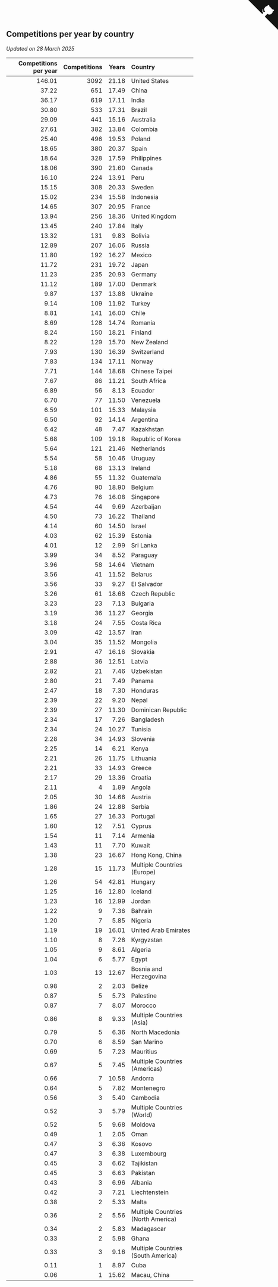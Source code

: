## Competitions per year by country

*Updated on 28 March 2025*

| Competitions per year | Competitions | Years | Country |
| ---: | ---: | ---: | :--- |
| 146.01 | 3092 | 21.18 | United States |
| 37.22 | 651 | 17.49 | China |
| 36.17 | 619 | 17.11 | India |
| 30.80 | 533 | 17.31 | Brazil |
| 29.09 | 441 | 15.16 | Australia |
| 27.61 | 382 | 13.84 | Colombia |
| 25.40 | 496 | 19.53 | Poland |
| 18.65 | 380 | 20.37 | Spain |
| 18.64 | 328 | 17.59 | Philippines |
| 18.06 | 390 | 21.60 | Canada |
| 16.10 | 224 | 13.91 | Peru |
| 15.15 | 308 | 20.33 | Sweden |
| 15.02 | 234 | 15.58 | Indonesia |
| 14.65 | 307 | 20.95 | France |
| 13.94 | 256 | 18.36 | United Kingdom |
| 13.45 | 240 | 17.84 | Italy |
| 13.32 | 131 | 9.83 | Bolivia |
| 12.89 | 207 | 16.06 | Russia |
| 11.80 | 192 | 16.27 | Mexico |
| 11.72 | 231 | 19.72 | Japan |
| 11.23 | 235 | 20.93 | Germany |
| 11.12 | 189 | 17.00 | Denmark |
| 9.87 | 137 | 13.88 | Ukraine |
| 9.14 | 109 | 11.92 | Turkey |
| 8.81 | 141 | 16.00 | Chile |
| 8.69 | 128 | 14.74 | Romania |
| 8.24 | 150 | 18.21 | Finland |
| 8.22 | 129 | 15.70 | New Zealand |
| 7.93 | 130 | 16.39 | Switzerland |
| 7.83 | 134 | 17.11 | Norway |
| 7.71 | 144 | 18.68 | Chinese Taipei |
| 7.67 | 86 | 11.21 | South Africa |
| 6.89 | 56 | 8.13 | Ecuador |
| 6.70 | 77 | 11.50 | Venezuela |
| 6.59 | 101 | 15.33 | Malaysia |
| 6.50 | 92 | 14.14 | Argentina |
| 6.42 | 48 | 7.47 | Kazakhstan |
| 5.68 | 109 | 19.18 | Republic of Korea |
| 5.64 | 121 | 21.46 | Netherlands |
| 5.54 | 58 | 10.46 | Uruguay |
| 5.18 | 68 | 13.13 | Ireland |
| 4.86 | 55 | 11.32 | Guatemala |
| 4.76 | 90 | 18.90 | Belgium |
| 4.73 | 76 | 16.08 | Singapore |
| 4.54 | 44 | 9.69 | Azerbaijan |
| 4.50 | 73 | 16.22 | Thailand |
| 4.14 | 60 | 14.50 | Israel |
| 4.03 | 62 | 15.39 | Estonia |
| 4.01 | 12 | 2.99 | Sri Lanka |
| 3.99 | 34 | 8.52 | Paraguay |
| 3.96 | 58 | 14.64 | Vietnam |
| 3.56 | 41 | 11.52 | Belarus |
| 3.56 | 33 | 9.27 | El Salvador |
| 3.26 | 61 | 18.68 | Czech Republic |
| 3.23 | 23 | 7.13 | Bulgaria |
| 3.19 | 36 | 11.27 | Georgia |
| 3.18 | 24 | 7.55 | Costa Rica |
| 3.09 | 42 | 13.57 | Iran |
| 3.04 | 35 | 11.52 | Mongolia |
| 2.91 | 47 | 16.16 | Slovakia |
| 2.88 | 36 | 12.51 | Latvia |
| 2.82 | 21 | 7.46 | Uzbekistan |
| 2.80 | 21 | 7.49 | Panama |
| 2.47 | 18 | 7.30 | Honduras |
| 2.39 | 22 | 9.20 | Nepal |
| 2.39 | 27 | 11.30 | Dominican Republic |
| 2.34 | 17 | 7.26 | Bangladesh |
| 2.34 | 24 | 10.27 | Tunisia |
| 2.28 | 34 | 14.93 | Slovenia |
| 2.25 | 14 | 6.21 | Kenya |
| 2.21 | 26 | 11.75 | Lithuania |
| 2.21 | 33 | 14.93 | Greece |
| 2.17 | 29 | 13.36 | Croatia |
| 2.11 | 4 | 1.89 | Angola |
| 2.05 | 30 | 14.66 | Austria |
| 1.86 | 24 | 12.88 | Serbia |
| 1.65 | 27 | 16.33 | Portugal |
| 1.60 | 12 | 7.51 | Cyprus |
| 1.54 | 11 | 7.14 | Armenia |
| 1.43 | 11 | 7.70 | Kuwait |
| 1.38 | 23 | 16.67 | Hong Kong, China |
| 1.28 | 15 | 11.73 | Multiple Countries (Europe) |
| 1.26 | 54 | 42.81 | Hungary |
| 1.25 | 16 | 12.80 | Iceland |
| 1.23 | 16 | 12.99 | Jordan |
| 1.22 | 9 | 7.36 | Bahrain |
| 1.20 | 7 | 5.85 | Nigeria |
| 1.19 | 19 | 16.01 | United Arab Emirates |
| 1.10 | 8 | 7.26 | Kyrgyzstan |
| 1.05 | 9 | 8.61 | Algeria |
| 1.04 | 6 | 5.77 | Egypt |
| 1.03 | 13 | 12.67 | Bosnia and Herzegovina |
| 0.98 | 2 | 2.03 | Belize |
| 0.87 | 5 | 5.73 | Palestine |
| 0.87 | 7 | 8.07 | Morocco |
| 0.86 | 8 | 9.33 | Multiple Countries (Asia) |
| 0.79 | 5 | 6.36 | North Macedonia |
| 0.70 | 6 | 8.59 | San Marino |
| 0.69 | 5 | 7.23 | Mauritius |
| 0.67 | 5 | 7.45 | Multiple Countries (Americas) |
| 0.66 | 7 | 10.58 | Andorra |
| 0.64 | 5 | 7.82 | Montenegro |
| 0.56 | 3 | 5.40 | Cambodia |
| 0.52 | 3 | 5.79 | Multiple Countries (World) |
| 0.52 | 5 | 9.68 | Moldova |
| 0.49 | 1 | 2.05 | Oman |
| 0.47 | 3 | 6.36 | Kosovo |
| 0.47 | 3 | 6.38 | Luxembourg |
| 0.45 | 3 | 6.62 | Tajikistan |
| 0.45 | 3 | 6.63 | Pakistan |
| 0.43 | 3 | 6.96 | Albania |
| 0.42 | 3 | 7.21 | Liechtenstein |
| 0.38 | 2 | 5.33 | Malta |
| 0.36 | 2 | 5.56 | Multiple Countries (North America) |
| 0.34 | 2 | 5.83 | Madagascar |
| 0.33 | 2 | 5.98 | Ghana |
| 0.33 | 3 | 9.16 | Multiple Countries (South America) |
| 0.11 | 1 | 8.97 | Cuba |
| 0.06 | 1 | 15.62 | Macau, China |


<a href="https://github.com/jonatanklosko/wca_statistics" class="github-corner" aria-label="View source on Github"><svg width="80" height="80" viewBox="0 0 250 250" style="fill:#151513; color:#fff; position: absolute; top: 0; border: 0; right: 0;" aria-hidden="true"><path d="M0,0 L115,115 L130,115 L142,142 L250,250 L250,0 Z"></path><path d="M128.3,109.0 C113.8,99.7 119.0,89.6 119.0,89.6 C122.0,82.7 120.5,78.6 120.5,78.6 C119.2,72.0 123.4,76.3 123.4,76.3 C127.3,80.9 125.5,87.3 125.5,87.3 C122.9,97.6 130.6,101.9 134.4,103.2" fill="currentColor" style="transform-origin: 130px 106px;" class="octo-arm"></path><path d="M115.0,115.0 C114.9,115.1 118.7,116.5 119.8,115.4 L133.7,101.6 C136.9,99.2 139.9,98.4 142.2,98.6 C133.8,88.0 127.5,74.4 143.8,58.0 C148.5,53.4 154.0,51.2 159.7,51.0 C160.3,49.4 163.2,43.6 171.4,40.1 C171.4,40.1 176.1,42.5 178.8,56.2 C183.1,58.6 187.2,61.8 190.9,65.4 C194.5,69.0 197.7,73.2 200.1,77.6 C213.8,80.2 216.3,84.9 216.3,84.9 C212.7,93.1 206.9,96.0 205.4,96.6 C205.1,102.4 203.0,107.8 198.3,112.5 C181.9,128.9 168.3,122.5 157.7,114.1 C157.9,116.9 156.7,120.9 152.7,124.9 L141.0,136.5 C139.8,137.7 141.6,141.9 141.8,141.8 Z" fill="currentColor" class="octo-body"></path></svg></a><style>.github-corner:hover .octo-arm{animation:octocat-wave 560ms ease-in-out}@keyframes octocat-wave{0%,100%{transform:rotate(0)}20%,60%{transform:rotate(-25deg)}40%,80%{transform:rotate(10deg)}}@media (max-width:500px){.github-corner:hover .octo-arm{animation:none}.github-corner .octo-arm{animation:octocat-wave 560ms ease-in-out}}</style>
